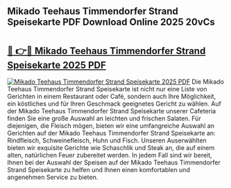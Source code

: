 ## Mikado Teehaus Timmendorfer Strand Speisekarte PDF Download Online 2025 20vCs

# <h2><a href="http://gcc9xp7.nevu.top/?p=Mikado+Teehaus+Timmendorfer+Strand+Speisekarte">🔗 👉🔴 Mikado Teehaus Timmendorfer Strand Speisekarte 2025 PDF</a></h2>

[![Mikado Teehaus Timmendorfer Strand Speisekarte 2025 PDF](https://i.imgur.com/dBaPXMq.png)](http://gcc9xp7.nevu.top/?p=Mikado+Teehaus+Timmendorfer+Strand+Speisekarte)
Die Mikado Teehaus Timmendorfer Strand Speisekarte ist nicht nur eine Liste von Gerichten in einem Restaurant oder Café, sondern auch Ihre Möglichkeit, ein köstliches und für Ihren Geschmack geeignetes Gericht zu wählen. Auf der Mikado Teehaus Timmendorfer Strand Speisekarte unserer Cafeteria finden Sie eine große Auswahl an leichten und frischen Salaten. Für diejenigen, die Fleisch mögen, bieten wir eine umfangreiche Auswahl an Gerichten auf der Mikado Teehaus Timmendorfer Strand Speisekarte an: Rindfleisch, Schweinefleisch, Huhn und Fisch. Unseren Auserwählten bieten wir exquisite Gerichte wie Schaschlik und Steak an, die auf einem alten, natürlichen Feuer zubereitet werden. In jedem Fall sind wir bereit, Ihnen bei der Auswahl der Speisen auf der Mikado Teehaus Timmendorfer Strand Speisekarte zu helfen und Ihnen einen komfortablen und angenehmen Service zu bieten.
